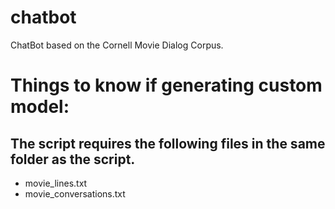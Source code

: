 # chatbot
ChatBot based on the Cornell Movie Dialog Corpus.

# Things to know if generating custom model:
## The script requires the following files in the same folder as the script.
- movie_lines.txt
- movie_conversations.txt
